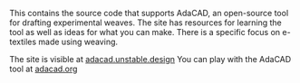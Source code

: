 
This contains the source code that supports AdaCAD, an open-source tool for drafting experimental weaves. The site has resources for learning the tool as well as ideas for what you can make. There is a specific focus on e-textiles made using weaving. 

The site is visible at [adacad.unstable.design](https://adacad.unstable.design)
You can play with the AdaCAD tool at [adacad.org](https://adacad.org)
